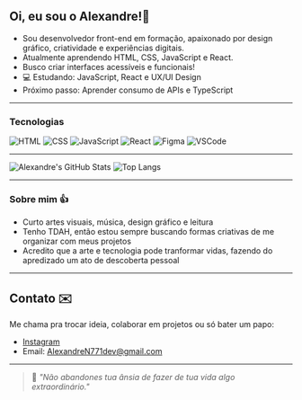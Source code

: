 ## Oi, eu sou o Alexandre!👋
- Sou desenvolvedor front-end em formação, apaixonado por design gráfico, criatividade e experiências digitais.  
- Atualmente aprendendo HTML, CSS, JavaScript e React.  
- Busco criar interfaces acessíveis e funcionais!
- 💻 Estudando: JavaScript, React e UX/UI Design  
- Próximo passo: Aprender consumo de APIs e TypeScript
---
### Tecnologias
![HTML](https://img.shields.io/badge/-HTML5-E34F26?style=flat&logo=html5&logoColor=fff)
![CSS](https://img.shields.io/badge/-CSS3-1572B6?style=flat&logo=css3)
![JavaScript](https://img.shields.io/badge/-JavaScript-F7DF1E?style=flat&logo=javascript&logoColor=000)
![React](https://img.shields.io/badge/-React-61DAFB?style=flat&logo=react&logoColor=000)
![Figma](https://img.shields.io/badge/Figma-F24E1E?style=flat&logo=figma&logoColor=white)
![VSCode](https://img.shields.io/badge/VS%20Code-007ACC?style=flat&logo=visual-studio-code&logoColor=white)

---
![Alexandre's GitHub Stats](https://github-readme-stats.vercel.app/api?username=AlexandreN771&show_icons=true&theme=tokyonight) ![Top Langs](https://github-readme-stats.vercel.app/api/top-langs/?username=AlexandreN771&layout=compact&theme=dark)

---
### Sobre mim 👍
- Curto artes visuais, música, design gráfico e leitura
- Tenho TDAH, então estou sempre buscando formas criativas de me organizar com meus projetos
- Acredito que a arte e tecnologia pode tranformar vidas, fazendo do apredizado um ato de descoberta pessoal

---
## Contato ✉️ 
Me chama pra trocar ideia, colaborar em
projetos ou só bater um papo:
- [Instagram](https://instagram.com//a_blacck)
- Email: AlexandreN771dev@gmail.com
---
> 📌 *"Não abandones tua ânsia de fazer de tua vida algo extraordinário."*





<!--
**AlexandreN771/AlexandreN771** is a ✨ _special_ ✨ repository because its `README.md` (this file) appears on your GitHub profile.

Here are some ideas to get you started:

- 🔭 I’m currently working on ...
- 🌱 I’m currently learning ...
- 👯 I’m looking to collaborate on ...
- 🤔 I’m looking for help with ...
- 💬 Ask me about ...
- 📫 How to reach me: ...
- 😄 Pronouns: ...
- ⚡ Fun fact: ...
-->
